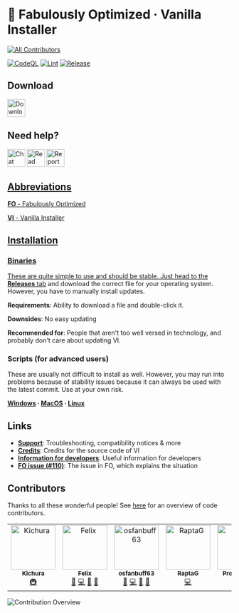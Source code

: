 # 🧰 Fabulously Optimized · Vanilla Installer
<!-- ALL-CONTRIBUTORS-BADGE:START - Do not remove or modify this section -->
[![All Contributors](https://img.shields.io/badge/all_contributors-7-orange.svg?style=flat-square)](#contributors-)
<!-- ALL-CONTRIBUTORS-BADGE:END -->

[![CodeQL](https://github.com/Fabulously-Optimized/vanilla-installer/actions/workflows/codeql.yml/badge.svg)](https://github.com/Fabulously-Optimized/vanilla-installer/actions/workflows/codeql.yml)
[![Lint](https://github.com/Fabulously-Optimized/vanilla-installer/actions/workflows/lint.yml/badge.svg)](https://github.com/Fabulously-Optimized/vanilla-installer/actions/workflows/lint.yml)
[![Release](https://github.com/Fabulously-Optimized/vanilla-installer/actions/workflows/release.yml/badge.svg)](https://github.com/Fabulously-Optimized/vanilla-installer/actions/workflows/release.yml)

## Download

<a target="_blank" href="https://github.com/Fabulously-Optimized/vanilla-installer/releases/latest"><img alt="Download on GitHub" height="40" src="https://cdn.jsdelivr.net/npm/@intergrav/devins-badges@2/assets/compact/available/github_vector.svg"></a>
<!-- commented out until we actually publish, if at all
<a href="https://pypi.org/project/vanilla-installer"><img alt="Download from PyPI" height="40" src="https://cdn.jsdelivr.net/npm/@intergrav/devins-badges@2/assets/compact/available/pypi_vector.svg"></a>
-->

## Need help?

<a target="_blank" href="https://discord.gg/yxaXtaQqdB"><img alt="Chat with us on Discord!" height="40" src="https://cdn.jsdelivr.net/npm/@intergrav/devins-badges@2/assets/compact/social/discord-plural_vector.svg"></a>
<a target="_blank" href="https://fabulously-optimized.gitbook.io/vanilla-installer/"><img alt="Read the documentation!" height="40" src="https://cdn.jsdelivr.net/npm/@intergrav/devins-badges@2/assets/compact/documentation/ghpages_vector.svg"></a>
<a href="https://github.com/Fabulously-Optimized/issues/new/choose"><img alt="Report an issue!" height="40" src="https://cdn.jsdelivr.net/npm/@intergrav/devins-badges@2/assets/compact/social/github-plural_vector.svg">

## Abbreviations

**FO** - Fabulously Optimized

**VI** - Vanilla Installer

## Installation

### Binaries

These are quite simple to use and should be stable.
Just [head to the **Releases** tab](https://github.com/Fabulously-Optimized/vanilla-installer/releases/latest) and download the correct file for your operating system.
However, you have to manually install updates.

**Requirements**: Ability to download a file and double-click it.

**Downsides**: No easy updating

**Recommended for**: People that aren't too well versed in technology, and probably don't care about updating VI.

<!-- commented out until released
### PyPi

These binaries are part of Python's package index (abbreviated PyPi), which can then be installed via the package manager `pip`. Because of this, you can simply run `pip install vanilla-installer` to install it and `pip install --upgrade vanilla-installer` to update it.

**Requirements**: [Python](https://python.org) installed and access to a command line (Command Prompt, PowerShell, or Windows Terminal on Windows, Terminal on macOS, whatever your desktop environment provides on Linux (e.g. GNOME Terminal, Konsole, etc))

**Downsides**: Requires you to go and install another program and you have to use a command line every time

**Recommended for**: Linux users, anyone who already has Python >=3.8 installed

### Package managers

Some package managers may include VI. However, there is no guarantee that they will be up to date all the time, as some may not be updated automatically.

Here's a list of package managers that VI is in and the operating systems they support:

- [Scoop](https://scoop.sh) (Windows) - `scoop bucket add games` then `scoop install vanilla-installer`
- `pip` as mentioned [above](#pypi)
- More coming soon! If you want to add one to a package manager you use, check the details out [here](CONTRIBUTING.md#packaging).

**Requirements**: The respective package manager installed

**Downsides**: You may have delayed updates of VI

**Recommended for**: Most Windows/macOS users that will use VI a lot but don't want to go through the extra pain of installing Python
-->
### Scripts (for advanced users)

These are usually not difficult to install as well. However, you may run into problems because of stability issues because it can always be used with the latest commit. Use at your own risk.

**[Windows](/install/windows.bat) · [MacOS](/install/macos.sh) · [Linux](/install/linux.sh)**

## Links

- **[Support](docs/support.md)**: Troubleshooting, compatibility notices & more
- **[Credits](docs/credits.md)**: Credits for the source code of VI
- **[Information for developers](docs/for-devs.md)**: Useful information for developers
- **[FO issue (#110)](https://github.com/Fabulously-Optimized/fabulously-optimized/issues/110)**: The issue in FO, which explains the situation

## Contributors

Thanks to all these wonderful people!
See [here](https://github.com/Fabulously-Optimized/vanilla-installer/graphs/contributors) for an overview of code contributors.
<!-- ALL-CONTRIBUTORS-LIST:START - Do not remove or modify this section -->
<!-- prettier-ignore-start -->
<!-- markdownlint-disable -->
<table>
  <tbody>
    <tr>
      <td align="center" valign="top" width="14.28%"><a href="https://namemc.com/profile/Mesa3D.2"><img src="https://avatars.githubusercontent.com/u/68134602?v=4?s=100" width="100px;" alt="Kichura"/><br /><sub><b>Kichura</b></sub></a><br /><a href="#infra-Kichura" title="Infrastructure (Hosting, Build-Tools, etc)">🚇</a></td>
      <td align="center" valign="top" width="14.28%"><a href="https://onlix.me"><img src="https://avatars.githubusercontent.com/u/67185896?v=4?s=100" width="100px;" alt="Felix"/><br /><sub><b>Felix</b></sub></a><br /><a href="#maintenance-nsde" title="Maintenance">🚧</a> <a href="https://github.com/Fabulously-Optimized/vanilla-installer/commits?author=nsde" title="Code">💻</a> <a href="#ideas-nsde" title="Ideas, Planning, & Feedback">🤔</a> <a href="https://github.com/Fabulously-Optimized/vanilla-installer/pulls?q=is%3Apr+reviewed-by%3Ansde" title="Reviewed Pull Requests">👀</a></td>
      <td align="center" valign="top" width="14.28%"><a href="https://osfanbuff63.tech"><img src="https://avatars.githubusercontent.com/u/91388253?v=4?s=100" width="100px;" alt="osfanbuff63"/><br /><sub><b>osfanbuff63</b></sub></a><br /><a href="#maintenance-osfanbuff63" title="Maintenance">🚧</a> <a href="https://github.com/Fabulously-Optimized/vanilla-installer/commits?author=osfanbuff63" title="Code">💻</a> <a href="https://github.com/Fabulously-Optimized/vanilla-installer/pulls?q=is%3Apr+reviewed-by%3Aosfanbuff63" title="Reviewed Pull Requests">👀</a> <a href="#ideas-osfanbuff63" title="Ideas, Planning, & Feedback">🤔</a></td>
      <td align="center" valign="top" width="14.28%"><a href="https://github.com/RaptaG"><img src="https://avatars.githubusercontent.com/u/77157639?v=4?s=100" width="100px;" alt="RaptaG"/><br /><sub><b>RaptaG</b></sub></a><br /><a href="https://github.com/Fabulously-Optimized/vanilla-installer/commits?author=RaptaG" title="Code">💻</a></td>
      <td align="center" valign="top" width="14.28%"><a href="https://github.com/RozeFound"><img src="https://avatars.githubusercontent.com/u/68745888?v=4?s=100" width="100px;" alt="Project D.D."/><br /><sub><b>Project D.D.</b></sub></a><br /><a href="https://github.com/Fabulously-Optimized/vanilla-installer/commits?author=RozeFound" title="Code">💻</a></td>
      <td align="center" valign="top" width="14.28%"><a href="https://github.com/tuxinal"><img src="https://avatars.githubusercontent.com/u/24763016?v=4?s=100" width="100px;" alt="Tuxinal"/><br /><sub><b>Tuxinal</b></sub></a><br /><a href="#design-tuxinal" title="Design">🎨</a> <a href="https://github.com/Fabulously-Optimized/vanilla-installer/commits?author=tuxinal" title="Code">💻</a></td>
      <td align="center" valign="top" width="14.28%"><a href="https://github.com/Madis0"><img src="https://avatars.githubusercontent.com/u/8611110?v=4?s=100" width="100px;" alt="Madis0"/><br /><sub><b>Madis0</b></sub></a><br /><a href="#infra-Madis0" title="Infrastructure (Hosting, Build-Tools, etc)">🚇</a> <a href="https://github.com/Fabulously-Optimized/vanilla-installer/pulls?q=is%3Apr+reviewed-by%3AMadis0" title="Reviewed Pull Requests">👀</a> <a href="#ideas-Madis0" title="Ideas, Planning, & Feedback">🤔</a></td>
    </tr>
  </tbody>
</table>

<!-- markdownlint-restore -->
<!-- prettier-ignore-end -->

<!-- ALL-CONTRIBUTORS-LIST:END -->

![Contribution Overview](https://orbit.onlix.me/contribview/Fabulously-Optimized/vanilla-installer#15/11/2022)
